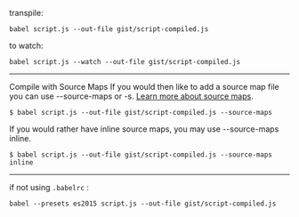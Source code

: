 transpile: 

```
babel script.js --out-file gist/script-compiled.js
```


to watch:

```
babel script.js --watch --out-file gist/script-compiled.js
```


------------------

Compile with Source Maps
If you would then like to add a source map file you can use --source-maps or -s. [Learn more about source maps](http://www.html5rocks.com/en/tutorials/developertools/sourcemaps/).

```
$ babel script.js --out-file gist/script-compiled.js --source-maps
```

If you would rather have inline source maps, you may use --source-maps inline.

```
$ babel script.js --out-file gist/script-compiled.js --source-maps inline
```

------------------

if not using `.babelrc` :

```
babel --presets es2015 script.js --out-file gist/script-compiled.js
```


